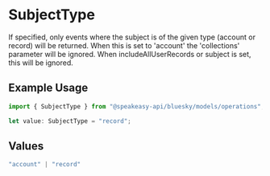 # SubjectType

If specified, only events where the subject is of the given type (account or record) will be returned. When this is set to 'account' the 'collections' parameter will be ignored. When includeAllUserRecords or subject is set, this will be ignored.

## Example Usage

```typescript
import { SubjectType } from "@speakeasy-api/bluesky/models/operations";

let value: SubjectType = "record";
```

## Values

```typescript
"account" | "record"
```